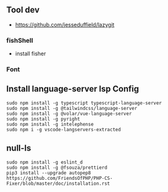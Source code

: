 ## Tool dev

- https://github.com/jesseduffield/lazygit

### fishShell
- install fisher

### Font

## Install language-server lsp Config

```
sudo npm install -g typescript typescript-language-server
sudo npm install -g @tailwindcss/language-server
sudo npm install -g @volar/vue-language-server
sudo npm install -g pyright
sudo npm install -g intelephense
sudo npm i -g vscode-langservers-extracted
```

## null-ls

```
sudo npm install -g eslint_d
sudo npm install -g @fsouza/prettierd
pip3 install --upgrade autopep8
https://github.com/FriendsOfPHP/PHP-CS-Fixer/blob/master/doc/installation.rst
```
